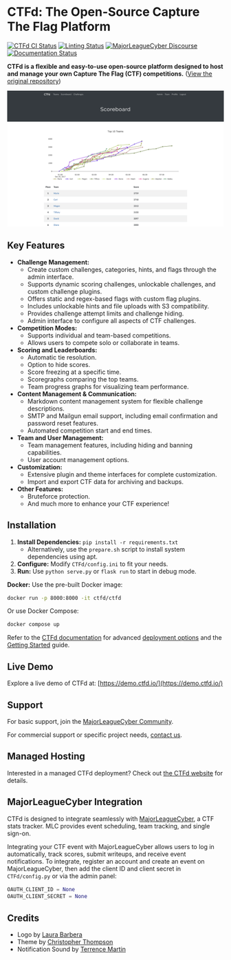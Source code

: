 # CTFd: The Open-Source Capture The Flag Platform

[![CTFd CI Status](https://github.com/CTFd/CTFd/workflows/CTFd%20MySQL%20CI/badge.svg?branch=master)](https://github.com/CTFd/CTFd/actions)
[![Linting Status](https://github.com/CTFd/CTFd/workflows/Linting/badge.svg?branch=master)](https://github.com/CTFd/CTFd/actions)
[![MajorLeagueCyber Discourse](https://img.shields.io/discourse/status?server=https%3A%2F%2Fcommunity.majorleaguecyber.org%2F)](https://community.majorleaguecyber.org/)
[![Documentation Status](https://api.netlify.com/api/v1/badges/6d10883a-77bb-45c1-a003-22ce1284190e/deploy-status)](https://docs.ctfd.io)

**CTFd is a flexible and easy-to-use open-source platform designed to host and manage your own Capture The Flag (CTF) competitions.**  ([View the original repository](https://github.com/CTFd/CTFd))

![CTFd Screenshot](https://github.com/CTFd/CTFd/blob/master/CTFd/themes/core/static/img/scoreboard.png?raw=true)

## Key Features

*   **Challenge Management:**
    *   Create custom challenges, categories, hints, and flags through the admin interface.
    *   Supports dynamic scoring challenges, unlockable challenges, and custom challenge plugins.
    *   Offers static and regex-based flags with custom flag plugins.
    *   Includes unlockable hints and file uploads with S3 compatibility.
    *   Provides challenge attempt limits and challenge hiding.
    *   Admin interface to configure all aspects of CTF challenges.
*   **Competition Modes:**
    *   Supports individual and team-based competitions.
    *   Allows users to compete solo or collaborate in teams.
*   **Scoring and Leaderboards:**
    *   Automatic tie resolution.
    *   Option to hide scores.
    *   Score freezing at a specific time.
    *   Scoregraphs comparing the top teams.
    *   Team progress graphs for visualizing team performance.
*   **Content Management & Communication:**
    *   Markdown content management system for flexible challenge descriptions.
    *   SMTP and Mailgun email support, including email confirmation and password reset features.
    *   Automated competition start and end times.
*   **Team and User Management:**
    *   Team management features, including hiding and banning capabilities.
    *   User account management options.
*   **Customization:**
    *   Extensive plugin and theme interfaces for complete customization.
    *   Import and export CTF data for archiving and backups.
*   **Other Features:**
    *   Bruteforce protection.
    *   And much more to enhance your CTF experience!

## Installation

1.  **Install Dependencies:** `pip install -r requirements.txt`
    *   Alternatively, use the `prepare.sh` script to install system dependencies using apt.
2.  **Configure:** Modify `CTFd/config.ini` to fit your needs.
3.  **Run:** Use `python serve.py` or `flask run` to start in debug mode.

**Docker:** Use the pre-built Docker image:

```bash
docker run -p 8000:8000 -it ctfd/ctfd
```

Or use Docker Compose:

```bash
docker compose up
```

Refer to the [CTFd documentation](https://docs.ctfd.io/) for advanced [deployment options](https://docs.ctfd.io/docs/deployment/installation) and the [Getting Started](https://docs.ctfd.io/tutorials/getting-started/) guide.

## Live Demo

Explore a live demo of CTFd at: [https://demo.ctfd.io/](https://demo.ctfd.io/)

## Support

For basic support, join the [MajorLeagueCyber Community](https://community.majorleaguecyber.org/).

For commercial support or specific project needs, [contact us](https://ctfd.io/contact/).

## Managed Hosting

Interested in a managed CTFd deployment? Check out [the CTFd website](https://ctfd.io/) for details.

## MajorLeagueCyber Integration

CTFd is designed to integrate seamlessly with [MajorLeagueCyber](https://majorleaguecyber.org/), a CTF stats tracker.  MLC provides event scheduling, team tracking, and single sign-on.

Integrating your CTF event with MajorLeagueCyber allows users to log in automatically, track scores, submit writeups, and receive event notifications. To integrate, register an account and create an event on MajorLeagueCyber, then add the client ID and client secret in `CTFd/config.py` or via the admin panel:

```python
OAUTH_CLIENT_ID = None
OAUTH_CLIENT_SECRET = None
```

## Credits

*   Logo by [Laura Barbera](http://www.laurabb.com/)
*   Theme by [Christopher Thompson](https://github.com/breadchris)
*   Notification Sound by [Terrence Martin](https://soundcloud.com/tj-martin-composer)